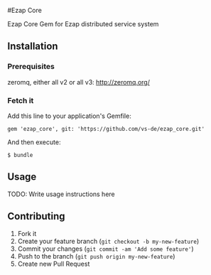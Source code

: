 #Ezap Core

Ezap Core Gem for Ezap distributed service system

## Installation

### Prerequisites

  zeromq, either all v2 or all v3:
  http://zeromq.org/

### Fetch it
Add this line to your application's Gemfile:

    gem 'ezap_core', git: 'https://github.com/vs-de/ezap_core.git'

And then execute:

    $ bundle

## Usage

TODO: Write usage instructions here

## Contributing

1. Fork it
2. Create your feature branch (`git checkout -b my-new-feature`)
3. Commit your changes (`git commit -am 'Add some feature'`)
4. Push to the branch (`git push origin my-new-feature`)
5. Create new Pull Request
